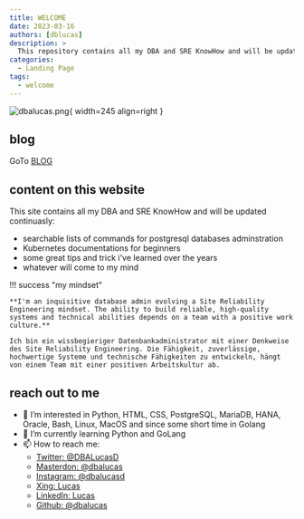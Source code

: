 ```yaml
---
title: WELCOME
date: 2023-03-16
authors: [dblucas]
description: >
  This repository contains all my DBA and SRE KnowHow and will be updated continuasly. A searchable list of commands for administrating a databases and other required tools.
categories:
  - Landing Page
tags:
  - welcome
---
```


![dbalucas.png](https://avatars.githubusercontent.com/u/48513436?v=4){ width=245 align=right }

## blog

GoTo [BLOG](blog/index.md)

## content on this website

This site contains all my DBA and SRE KnowHow and will be updated continuasly:
-  searchable lists of commands for postgresql databases adminstration 
-  Kubernetes documentations for beginners
-  some great tips and trick i've learned over the years
-  whatever will come to my mind

!!! success "my mindset"

    **I'm an inquisitive database admin evolving a Site Reliability Engineering mindset. The ability to build reliable, high-quality systems and technical abilities depends on a team with a positive work culture.**

    Ich bin ein wissbegieriger Datenbankadministrator mit einer Denkweise des Site Reliability Engineering. Die Fähigkeit, zuverlässige, hochwertige Systeme und technische Fähigkeiten zu entwickeln, hängt von einem Team mit einer positiven Arbeitskultur ab.

## reach out to me

- 👀 I’m interested in Python, HTML, CSS, PostgreSQL, MariaDB, HANA, Oracle, Bash, Linux, MacOS and since some short time in Golang
- 🌱 I’m currently learning Python and GoLang
- 📫 How to reach me:
  - [Twitter: @DBALucasD](https://twitter.com/DBALucasD)
  - [Masterdon: @dbalucas](https://mastodon.social/@dbalucas)
  - [Instagram: @dbalucasd](https://instagram.com/dbalucasd)
  - [Xing: Lucas](https://www.xing.com/profile/Lucas_Duerksen)
  - [LinkedIn: Lucas](https://www.linkedin.com/in/lucas-dürksen)
  - [Github: @dbalucas](http://github.com/dbalucas)
